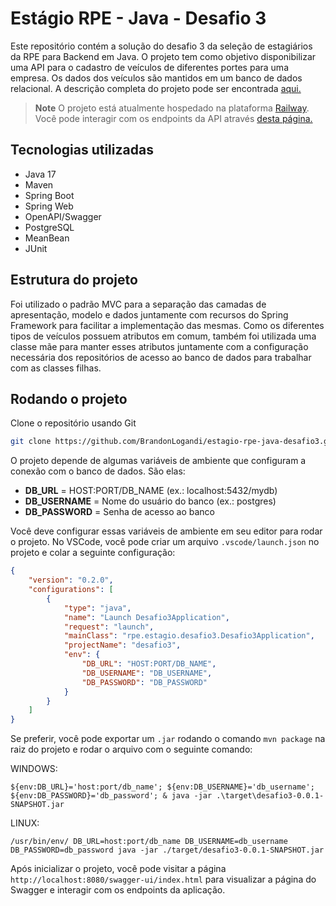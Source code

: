 # Estágio RPE - Java - Desafio 3

Este repositório contém a solução do desafio 3 da seleção de estagiários da RPE para Backend em Java. O projeto tem como objetivo disponibilizar uma API para o cadastro de veículos de diferentes portes para uma empresa. Os dados dos veículos são mantidos em um banco de dados relacional.
A descrição completa do projeto pode ser encontrada [aqui.](https://gitlab.com/rangeldiego/desafio-estagiario-3/-/blob/main/README.md)

> **Note**
> O projeto está atualmente hospedado na plataforma [Railway](https://railway.app). Você pode interagir com os endpoints da API através [desta página.](https://desafio3.up.railway.app/swagger-ui/index.html)

## Tecnologias utilizadas

- Java 17
- Maven
- Spring Boot
- Spring Web
- OpenAPI/Swagger
- PostgreSQL
- MeanBean
- JUnit

## Estrutura do projeto

Foi utilizado o padrão MVC para a separação das camadas de apresentação, modelo e dados juntamente com recursos do Spring Framework para facilitar a implementação das mesmas. Como os diferentes tipos de veículos possuem atributos em comum, também foi utilizada uma classe mãe para manter esses atributos juntamente com a configuração necessária dos repositórios de acesso ao banco de dados para trabalhar com as classes filhas.

## Rodando o projeto

Clone o repositório usando Git

```bash
git clone https://github.com/BrandonLogandi/estagio-rpe-java-desafio3.git
```

O projeto depende de algumas variáveis de ambiente que configuram a conexão com o banco de dados. São elas:

- **DB_URL** = HOST:PORT/DB_NAME (ex.: localhost:5432/mydb)
- **DB_USERNAME** = Nome do usuário do banco (ex.: postgres)
- **DB_PASSWORD** = Senha de acesso ao banco

Você deve configurar essas variáveis de ambiente em seu editor para rodar o projeto. No VSCode, você pode criar um arquivo `.vscode/launch.json` no projeto e colar a seguinte configuração:

```json
{
    "version": "0.2.0",
    "configurations": [
        {
            "type": "java",
            "name": "Launch Desafio3Application",
            "request": "launch",
            "mainClass": "rpe.estagio.desafio3.Desafio3Application",
            "projectName": "desafio3",
            "env": {
                "DB_URL": "HOST:PORT/DB_NAME",
                "DB_USERNAME": "DB_USERNAME",
                "DB_PASSWORD": "DB_PASSWORD"
            }
        }
    ]
}
```

Se preferir, você pode exportar um `.jar` rodando o comando `mvn package` na raiz do projeto e rodar o arquivo com o seguinte comando:

WINDOWS:

```batch
${env:DB_URL}='host:port/db_name'; ${env:DB_USERNAME}='db_username'; ${env:DB_PASSWORD}='db_password'; & java -jar .\target\desafio3-0.0.1-SNAPSHOT.jar
```

LINUX:

```batch
/usr/bin/env/ DB_URL=host:port/db_name DB_USERNAME=db_username DB_PASSWORD=db_password java -jar ./target/desafio3-0.0.1-SNAPSHOT.jar
```

Após inicializar o projeto, você pode visitar a página `http://localhost:8080/swagger-ui/index.html` para visualizar a página do Swagger e interagir com os endpoints da aplicação.
